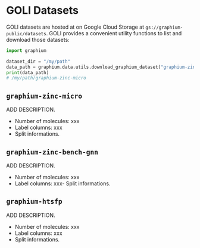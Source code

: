 # GOLI Datasets

GOLI datasets are hosted at on Google Cloud Storage at `gs://graphium-public/datasets`. GOLI provides a convenient utility functions to list and download those datasets:

```python
import graphium

dataset_dir = "/my/path"
data_path = graphium.data.utils.download_graphium_dataset("graphium-zinc-micro", output_path=dataset_dir)
print(data_path)
# /my/path/graphium-zinc-micro
```

## `graphium-zinc-micro`

ADD DESCRIPTION.

- Number of molecules: xxx
- Label columns: xxx
- Split informations.

## `graphium-zinc-bench-gnn`

ADD DESCRIPTION.

- Number of molecules: xxx
- Label columns: xxx- Split informations.

## `graphium-htsfp`

ADD DESCRIPTION.

- Number of molecules: xxx
- Label columns: xxx
- Split informations.
